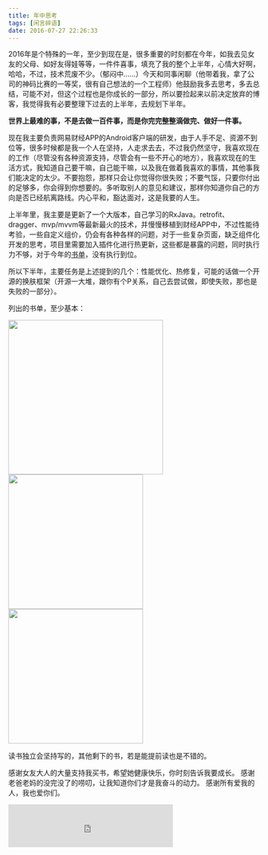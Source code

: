 ```yaml
---
title: 年中思考
tags: [闲言碎语]
date: 2016-07-27 22:26:33
---
```



2016年是个特殊的一年，至少到现在是，很多重要的时刻都在今年，如我去见女友的父母、如好友得娃等等，一件件喜事，填充了我的整个上半年，心情大好啊，哈哈，不过，技术荒废不少。（郁闷中……）今天和同事闲聊（他带着我，拿了公司的神码比赛的一等奖，很有自己想法的一个工程师）他鼓励我多去思考，多去总结，可能不对，但这个过程也是你成长的一部分，所以要捡起来以前决定放弃的博客，我觉得我有必要整理下过去的上半年，去规划下半年。
<!-- more -->


**世界上最难的事，不是去做一百件事，而是你完完整整滴做完、做好一件事。**


现在我主要负责网易财经APP的Android客户端的研发，由于人手不足、资源不到位等，很多时候都是我一个人在坚持，人走求去去，不过我仍然坚守，我喜欢现在的工作（尽管没有各种资源支持，尽管会有一些不开心的地方），我喜欢现在的生活方式，我知道自己要干嘛，自己能干嘛，以及我在做着我喜欢的事情，其他事我们能决定的太少。不要抱怨，那样只会让你觉得你很失败；不要气馁，只要你付出的足够多，你会得到你想要的。多听取别人的意见和建议，那样你知道你自己的方向是否已经航离路线。内心平和，豁达面对，这是我要的人生。


上半年里，我主要是更新了一个大版本，自己学习的RxJava。retrofit、dragger、mvp/mvvm等最新最火的技术，并慢慢移植到财经APP中，不过性能待考验，一些自定义组价，仍会有各种各样的问题，对于一些复杂页面，缺乏组件化开发的思考，项目里需要加入插件化进行热更新，这些都是暴露的问题，同时执行力不够，对于今年的[书单](http://ownwell.github.io/booklist/)，没有执行到位。


所以下半年，主要任务是上述提到的几个：性能优化、热修复，可能的话做一个开源的换肤框架（开源一大堆，跟你有个P关系，自己去尝试做，即使失败，那也是失败的一部分）。

列出的书单，至少基本：

<img src="http://7xj9f0.com1.z0.glb.clouddn.com/md/1469631065505.png" width="310"/>



<img src="http://7xj9f0.com1.z0.glb.clouddn.com/md/1469630817140.png" width="270"/>


<img src="http://7xj9f0.com1.z0.glb.clouddn.com/md/1469631147625.png" width="270"/>


读书独立会坚持写的，其他剩下的书，若是能提前读也是不错的。




感谢女友大人的大量支持我买书，希望她健康快乐，你时刻告诉我要成长。
感谢老爸老妈的没完没了的唠叨，让我知道你们才是我奋斗的动力。
感谢所有爱我的人，我也爱你们。

<iframe frameborder="no" border="0" marginwidth="0" marginheight="0" width=330 height=86 src="http://music.163.com/outchain/player?type=2&id=26601360&auto=1&height=66"></iframe>

